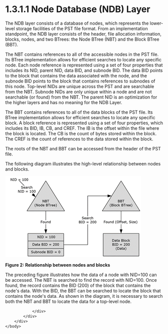 <html dir="LTR" xmlns:mshelp="http://msdn.microsoft.com/mshelp" xmlns:ddue="http://ddue.schemas.microsoft.com/authoring/2003/5" xmlns:xlink="http://www.w3.org/1999/xlink" xmlns:tool="http://www.microsoft.com/tooltip">
    <head>
        <meta http-equiv="Content-Type" content="text/html; CHARSET=utf-8"></meta>
        <meta name="save" content="history"></meta>
        <title>1.3.1.1 Node Database (NDB) Layer</title>
        <xml>
            <mshelp:toctitle title="1.3.1.1 Node Database (NDB) Layer"></mshelp:toctitle>
            <mshelp:rltitle title="[MS-PST]: Node Database (NDB) Layer"></mshelp:rltitle>
            <mshelp:keyword index="A" term="e4efaad0-1876-446e-9d34-bb921588f924"></mshelp:keyword>
            <mshelp:attr name="DCSext.ContentType" value="open specification"></mshelp:attr>
            <mshelp:attr name="AssetID" value="e4efaad0-1876-446e-9d34-bb921588f924"></mshelp:attr>
            <mshelp:attr name="TopicType" value="kbRef"></mshelp:attr>
            <mshelp:attr name="DCSext.Title" value="[MS-PST]: Node Database (NDB) Layer" />
        </xml>
    </head>
    <body>
        <div id="header">
            <h1 class="heading">1.3.1.1 Node Database (NDB) Layer</h1>
        </div>
        <div id="mainSection">
            <div id="mainBody">
                <div id="allHistory" class="saveHistory"></div>
                <div id="sectionSection0" class="section" name="collapseableSection">
                    

<p>The NDB layer consists of a database of nodes, which
represents the lower-level storage facilities of the PST file format. From an
implementation standpoint, the NDB layer consists of the header, file
allocation information, blocks, nodes, and two BTrees: the Node BTree (NBT) and
the Block BTree (BBT).</p>

<p>The NBT contains references to all of the accessible nodes
in the PST file. Its BTree implementation allows for efficient searches to
locate any specific node. Each node reference is represented using a set of
four properties that includes its NID, parent NID, data BID, and subnode BID.
The data BID points to the block that contains the data associated with the
node, and the subnode BID points to the block that contains references to
subnodes of this node. Top-level NIDs are unique across the PST and are
searchable from the NBT. Subnode NIDs are only unique within a node and are not
searchable (or found) from the NBT. The parent NID is an optimization for the
higher layers and has no meaning for the NDB Layer.</p>

<p>The BBT contains references to all of the data blocks of the
PST file. Its BTree implementation allows for efficient searches to locate any
specific block. A block reference is represented using a set of four
properties, which includes its BID, IB, CB, and CREF. The IB is the offset
within the file where the block is located. The CB is the count of bytes stored
within the block. The CREF is the count of references to the data stored within
the block.</p>

<p>The roots of the NBT and BBT can be accessed from the header
of the PST file.</p>

<p>The following diagram illustrates the high-level
relationship between nodes and blocks.</p>

<p><img id="MS-PST_pict3a20791d-46eb-4767-8394-69dd606ae37a.png" src="MS-PST_files/image002.png" alt="Relationship between nodes and blocks" title="Relationship between nodes and blocks"></p>

<p><b>Figure 2: Relationship between nodes and blocks</b></p>

<p>The preceding figure illustrates how the data of a node with
NID=100 can be accessed. The NBT is searched to find the record with NID=100.
Once found, the record contains the BID (200) of the block that contains the
node's data. With the BID, the BBT can be searched to locate the block that
contains the node's data. As shown in the diagram, it is necessary to search
both the NBT and BBT to locate the data for a top-level node.</p>


                </div>
            </div>
        </div>
    </body>
</html>